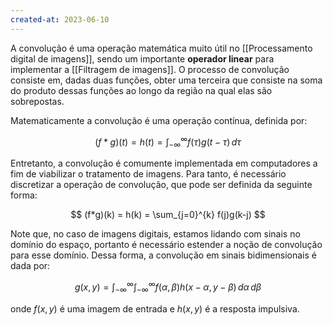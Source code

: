 ```yaml
---
created-at: 2023-06-10
---
```


A convolução é uma operação matemática muito útil no [[Processamento digital de imagens]], sendo um importante **operador linear** para implementar a [[Filtragem de imagens]]. O processo de convolução consiste em, dadas duas funções, obter uma terceira que consiste na soma do produto dessas funções ao longo da região na qual elas são sobrepostas.

Matematicamente a convolução é uma operação contínua, definida por:

$$
(f * g)(t) = h(t) = \int_{-\infty}^{\infty} f(\tau)g(t-\tau) \,d\tau
$$

Entretanto, a convolução é comumente implementada em computadores a fim de viabilizar o tratamento de imagens. Para tanto, é necessário discretizar a operação de convolução, que pode ser definida da seguinte forma:

$$
(f*g)(k) = h(k) = \sum_{j=0}^{k} f(j)g(k-j)
$$

Note que, no caso de imagens digitais, estamos lidando com sinais no domínio do espaço, portanto é necessário estender a noção de convolução para esse domínio. Dessa forma, a convolução em sinais bidimensionais é dada por:

$$
g(x,y) = \int_{-\infty}^{\infty} \int_{-\infty}^{\infty} f(\alpha,\beta)h(x-\alpha,y-\beta) \,d\alpha\,d\beta
$$

onde $f(x,y)$ é uma imagem de entrada e $h(x,y)$ é a resposta impulsiva.
